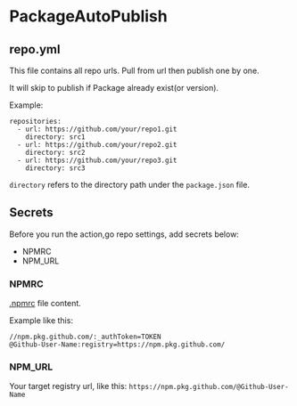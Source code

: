 # PackageAutoPublish

## repo.yml

This file contains all repo urls. Pull from url then publish one by one.

It will skip to publish if Package already exist(or version).

Example:
```
repositories:
  - url: https://github.com/your/repo1.git
    directory: src1
  - url: https://github.com/your/repo2.git
    directory: src2
  - url: https://github.com/your/repo3.git
    directory: src3
```

`directory` refers to the directory path under the `package.json` file.

## Secrets
Before you run the action,go repo settings, add secrets below:
- NPMRC
- NPM_URL

### NPMRC
[.npmrc](https://docs.npmjs.com/cli/v10/configuring-npm/npmrc) file content.

Example like this:
```
//npm.pkg.github.com/:_authToken=TOKEN
@Github-User-Name:registry=https://npm.pkg.github.com/
```

### NPM_URL
Your target registry url, like this: 
`https://npm.pkg.github.com/@Github-User-Name`
